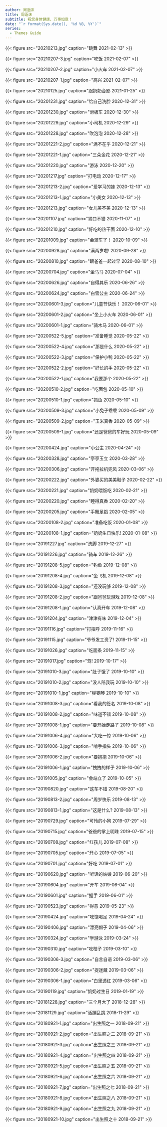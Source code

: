 ```yaml
---
author: 周涵沫
title: 周涵沫
subtitle: 祝您身体健康、万事如意！
date: "`r format(Sys.date(), '%d %B, %Y')`"
series:
  - Themes Guide
---
```


{{< figure src="20210213.jpg" caption="跳舞 2021-02-13" >}}

{{< figure src="20210207-3.jpg" caption="吃饭 2021-02-07" >}}

{{< figure src="20210207-2.jpg" caption="小火车 2021-02-07" >}}

{{< figure src="20210207-1.jpg" caption="高兴 2021-02-07" >}}

{{< figure src="20210125.jpg" caption="跟奶奶合影 2021-01-25" >}}

{{< figure src="20201231.jpg" caption="给自己洗脸 2020-12-31" >}}

{{< figure src="20201230.jpg" caption="滑板车 2020-12-30" >}}

{{< figure src="20201229.jpg" caption="小司机 2020-12-29" >}}

{{< figure src="20201228.jpg" caption="吹泡泡 2020-12-28" >}}

{{< figure src="20201221-2.jpg" caption="满不在乎 2020-12-21" >}}

{{< figure src="20201221-1.jpg" caption="三朵金花 2020-12-21" >}}

{{< figure src="20201220.jpg" caption="游泳 2020-12-20" >}}

{{< figure src="20201217.jpg" caption="打电动 2020-12-17" >}}

{{< figure src="20201213-2.jpg" caption="爱学习的娃 2020-12-13" >}}

{{< figure src="20201213-1.jpg" caption="小美女 2020-12-13" >}}

{{< figure src="20201213.jpg" caption="女儿美不美 2020-12-13" >}}

{{< figure src="20201107.jpg" caption="胃口不错 2020-11-07" >}}

{{< figure src="20201210.jpg" caption="好吃的热干面 2020-12-10" >}}

{{< figure src="20201009.jpg" caption="会骑车了！ 2020-10-09" >}}

{{< figure src="20200928.jpg" caption="满两岁啦! 2020-09-28" >}}

{{< figure src="20200810.jpg" caption="跟爸爸一起过早 2020-08-10" >}}

{{< figure src="20200704.jpg" caption="坐马马 2020-07-04" >}}

{{< figure src="20200626.jpg" caption="自得其乐 2020-06-26" >}}

{{< figure src="20200624.jpg" caption="白雪公主 2020-06-24" >}}

{{< figure src="20200601-3.jpg" caption="儿童节快乐！ 2020-06-01" >}}

{{< figure src="20200601-2.jpg" caption="坐上小火车 2020-06-01" >}}

{{< figure src="20200601-1.jpg" caption="骑木马 2020-06-01" >}}

{{< figure src="20200522-5.jpg" caption="准备睡觉 2020-05-22" >}}

{{< figure src="20200522-4.jpg" caption="那是什么 2020-05-22" >}}

{{< figure src="20200522-3.jpg" caption="保护小鸭 2020-05-22" >}}

{{< figure src="20200522-2.jpg" caption="好长的手 2020-05-22" >}}

{{< figure src="20200522-1.jpg" caption="我要那个 2020-05-22" >}}

{{< figure src="20200510-2.jpg" caption="吃面包 2020-05-10" >}}

{{< figure src="20200510-1.jpg" caption="抓鱼 2020-05-10" >}}

{{< figure src="20200509-3.jpg" caption="小兔子乖乖 2020-05-09" >}}

{{< figure src="20200509-2.jpg" caption="玉米真香 2020-05-09" >}}

{{< figure src="20200509-1.jpg" caption="还是爸爸的车好玩 2020-05-09" >}}

{{< figure src="20200424.jpg" caption="小公主 2020-04-24" >}}

{{< figure src="20200328.jpg" caption="亭亭玉立 2020-03-28" >}}

{{< figure src="20200306.jpg" caption="开拖拉机兜风 2020-03-06" >}}

{{< figure src="20200222.jpg" caption="外婆买的美美鞋子 2020-02-22" >}}

{{< figure src="20200221.jpg" caption="奶奶喂饭吃 2020-02-21" >}}

{{< figure src="20200220.jpg" caption="睡得真香 2020-02-20" >}}

{{< figure src="20200205.jpg" caption="手舞足蹈 2020-02-05" >}}

{{< figure src="20200108-2.jpg" caption="准备吃饭 2020-01-08" >}}

{{< figure src="20200108-1.jpg" caption="奶奶生日快乐! 2020-01-08" >}}

{{< figure src="20191227.jpg" caption="洗脚 2019-12-27" >}}

{{< figure src="20191226.jpg" caption="骑车 2019-12-26" >}}

{{< figure src="20191208-5.jpg" caption="钓鱼 2019-12-08" >}}

{{< figure src="20191208-4.jpg" caption="坐飞机 2019-12-08" >}}

{{< figure src="20191208-3.jpg" caption="还没玩够 2019-12-08" >}}

{{< figure src="20191208-2.jpg" caption="跟爸爸玩游戏 2019-12-08" >}}

{{< figure src="20191208-1.jpg" caption="认真开车 2019-12-08" >}}

{{< figure src="20191204.jpg" caption="津津有味 2019-12-04" >}}

{{< figure src="20191116.jpg" caption="打招呼 2019-11-16" >}}

{{< figure src="20191115.jpg" caption="爷爷发工资了! 2019-11-15" >}}

{{< figure src="20191026.jpg" caption="吃面条 2019-11-15" >}}

{{< figure src="20191017.jpg" caption="驾! 2019-10-17" >}}

{{< figure src="20191010-3.jpg" caption="肚子饿了 2019-10-10" >}}

{{< figure src="20191010-2.jpg" caption="没人陪我玩 2019-10-10" >}}

{{< figure src="20191010-1.jpg" caption="弹钢琴 2019-10-10" >}}

{{< figure src="20191008-3.jpg" caption="看我的签名 2019-10-08" >}}

{{< figure src="20191008-2.jpg" caption="味道不错 2019-10-08" >}}

{{< figure src="20191008-1.jpg" caption="要开始走路了 2019-10-08" >}}

{{< figure src="20191006-4.jpg" caption="大吃一惊 2019-10-06" >}}

{{< figure src="20191006-3.jpg" caption="啃手指头 2019-10-06" >}}

{{< figure src="20191006-2.jpg" caption="要抱抱 2019-10-06" >}}

{{< figure src="20191006-1.jpg" caption="拽拽的样子 2019-10-06" >}}

{{< figure src="20191005.jpg" caption="会站立了 2019-10-05" >}}

{{< figure src="20190820.jpg" caption="这车不错 2019-08-20" >}}

{{< figure src="20190813-2.jpg" caption="周岁快乐 2019-08-13" >}}

{{< figure src="20190813-1.jpg" caption="这是什么? 2019-08-13" >}}

{{< figure src="20190729.jpg" caption="可怜的小狗 2019-07-29" >}}

{{< figure src="20190715.jpg" caption="爸爸的掌上明珠 2019-07-15" >}}

{{< figure src="20190708.jpg" caption="红孩儿 2019-07-08" >}}

{{< figure src="20190705.jpg" caption="开心 2019-07-05" >}}

{{< figure src="20190701.jpg" caption="好吃 2019-07-01" >}}

{{< figure src="20190620.jpg" caption="听话的姑娘 2019-06-20" >}}

{{< figure src="20190604.jpg" caption="开车 2019-06-04" >}}

{{< figure src="20190601.jpg" caption="握手 2019-06-01" >}}

{{< figure src="20190523.jpg" caption="得意 2019-05-23" >}}

{{< figure src="20190424.jpg" caption="吃饱喝足 2019-04-24" >}}

{{< figure src="20190406.jpg" caption="漂亮帽子 2019-04-06" >}}

{{< figure src="20190324.jpg" caption="学游泳 2019-03-24" >}}

{{< figure src="20190310.jpg" caption="吃桔子 2019-03-10" >}}

{{< figure src="20190306-3.jpg" caption="自言自语 2019-03-06" >}}

{{< figure src="20190306-2.jpg" caption="捉迷藏 2019-03-06" >}}

{{< figure src="20190306-1.jpg" caption="白里透红 2019-03-06" >}}

{{< figure src="20190119.jpg" caption="奶奶过生日 2019-01-19" >}}

{{< figure src="20181228.jpg" caption="三个月大了 2018-12-28" >}}

{{< figure src="20181129.jpg" caption="活蹦乱跳 2018-11-29" >}}

{{< figure src="20180921-1.jpg" caption="出生照之一 2018-09-21" >}}

{{< figure src="20180921-2.jpg" caption="出生照之二 2018-09-21" >}}

{{< figure src="20180921-3.jpg" caption="出生照之三 2018-09-21" >}}

{{< figure src="20180921-4.jpg" caption="出生照之四 2018-09-21" >}}

{{< figure src="20180921-5.jpg" caption="出生照之五 2018-09-21" >}}

{{< figure src="20180921-6.jpg" caption="出生照之六 2018-09-21" >}}

{{< figure src="20180921-7.jpg" caption="出生照之七 2018-09-21" >}}

{{< figure src="20180921-8.jpg" caption="出生照之八 2018-09-21" >}}

{{< figure src="20180921-9.jpg" caption="出生照之九 2018-09-21" >}}

{{< figure src="20180921-10.jpg" caption="出生照之十 2018-09-21" >}}

